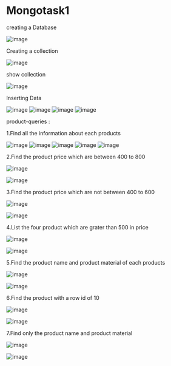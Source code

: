 # Mongotask1

   creating a Database

   ![image](https://user-images.githubusercontent.com/95994543/160067166-c44a77f5-f1a6-4a3c-ac66-8c1310e71d8e.png)

   Creating a collection
   
   ![image](https://user-images.githubusercontent.com/95994543/160067653-cf7e0832-f6ed-45ea-8f22-bd9cf0a486ca.png)
   
   show collection
   
   ![image](https://user-images.githubusercontent.com/95994543/160068188-390732eb-7620-4921-92b5-f62c383d9be2.png)

  Inserting Data
  
  ![image](https://user-images.githubusercontent.com/95994543/160069160-741c4c8b-97f6-471b-80dc-b9439ccdeff6.png)
  ![image](https://user-images.githubusercontent.com/95994543/160069291-28e05bd2-f05e-4008-a36a-a061a6e738cf.png)
  ![image](https://user-images.githubusercontent.com/95994543/160069405-ec6060d5-db09-4810-afae-0cbbd082e35a.png)
  ![image](https://user-images.githubusercontent.com/95994543/160069524-cff22d9e-d556-446c-b794-b80fd3720895.png)

product-queries  :

1.Find all the information about each products

![image](https://user-images.githubusercontent.com/95994543/160070514-7def127f-857d-42b7-a0eb-ab03b4adabd8.png)
![image](https://user-images.githubusercontent.com/95994543/160070340-2999bece-eced-42f8-ba7d-7b2a03a67ab4.png)
![image](https://user-images.githubusercontent.com/95994543/160070880-371940a4-4c65-47ba-ad94-36e67f72ca7d.png)
![image](https://user-images.githubusercontent.com/95994543/160071184-de111a2d-34d0-4977-ba83-852a681f5df3.png)
![image](https://user-images.githubusercontent.com/95994543/160071379-a321bc87-acbb-4508-95cc-2f99ac38b72a.png)

2.Find the product price which are between 400 to 800

![image](https://user-images.githubusercontent.com/95994543/160073915-8e0da5c0-4cf7-439c-8b8d-c9d587908a94.png)

![image](https://user-images.githubusercontent.com/95994543/160074143-974250a1-cd1f-4d95-b01f-9063e99dd544.png)

3.Find the product price which are not between 400 to 600

![image](https://user-images.githubusercontent.com/95994543/160073280-04f11eb0-9dfb-4472-84a2-0bb93fe2e65e.png)

![image](https://user-images.githubusercontent.com/95994543/160075333-c603b848-7d80-40ca-aa3c-26c6037c377a.png)

4.List the four product which are grater than 500 in price 

![image](https://user-images.githubusercontent.com/95994543/160074842-5c78209a-263c-42b2-b348-caf65a4adab1.png)

![image](https://user-images.githubusercontent.com/95994543/160075072-b5c395ee-ecc8-4dcd-b6ad-e08562450df1.png)

5.Find the product name and product material of each products

![image](https://user-images.githubusercontent.com/95994543/160077996-a7274082-83e3-41e4-92ef-ea7689d6fa30.png)

![image](https://user-images.githubusercontent.com/95994543/160078293-f6aa9dc8-00f3-4d89-883e-405979986e89.png)

6.Find the product with a row id of 10

![image](https://user-images.githubusercontent.com/95994543/160078684-548f41b1-e893-404d-8437-9488ea0f6633.png)

![image](https://user-images.githubusercontent.com/95994543/160079002-c3511684-a2a2-415e-829c-9855152386c1.png)

7.Find only the product name and product material

![image](https://user-images.githubusercontent.com/95994543/160077996-a7274082-83e3-41e4-92ef-ea7689d6fa30.png)

![image](https://user-images.githubusercontent.com/95994543/160078293-f6aa9dc8-00f3-4d89-883e-405979986e89.png)


